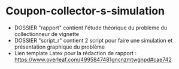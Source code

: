 # Coupon-collector-s-simulation

* DOSSIER "rapport" contient l'étude théorique du problème du collectionneur de vignette
* DOSSIER "script_r" contient 2 script pour faire une simulation et présentation graphique du problème
* Lien template Latex pour la rédaction de rapport : https://www.overleaf.com/4995847481gncnzmtwgnpd#cae742